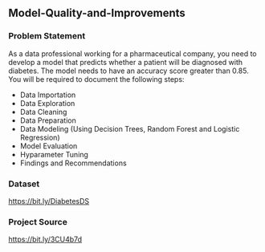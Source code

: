 ## Model-Quality-and-Improvements

### Problem Statement
As a data professional working for a pharmaceutical company, you need to develop a
model that predicts whether a patient will be diagnosed with diabetes. The model needs
to have an accuracy score greater than 0.85.
You will be required to document the following steps:
  - Data Importation
  - Data Exploration
  - Data Cleaning
  - Data Preparation
  - Data Modeling (Using Decision Trees, Random Forest and Logistic Regression)
  - Model Evaluation
  - Hyparameter Tuning
  - Findings and Recommendations

### Dataset
https://bit.ly/DiabetesDS

### Project Source
https://bit.ly/3CU4b7d

